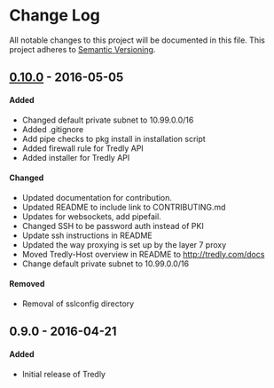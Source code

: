 # Change Log
All notable changes to this project will be documented in this file.
This project adheres to [Semantic Versioning](http://semver.org/).

## [0.10.0] - 2016-05-05
#### Added
- Changed default private subnet to 10.99.0.0/16
- Added .gitignore
- Add pipe checks to pkg install in installation script
- Added firewall rule for Tredly API
- Added installer for Tredly API

#### Changed
- Updated documentation for contribution.
- Updated README to include link to CONTRIBUTING.md
- Updates for websockets, add pipefail.
- Changed SSH to be password auth instead of PKI
- Update ssh instructions in README
- Updated the way proxying is set up by the layer 7 proxy
- Moved Tredly-Host overview in README to http://tredly.com/docs
- Change default private subnet to 10.99.0.0/16

#### Removed
- Removal of sslconfig directory

## 0.9.0 - 2016-04-21
#### Added
- Initial release of Tredly

[0.10.0]: https://github.com/tredly/tredly-build/compare/v0.9.0...v0.10.0

